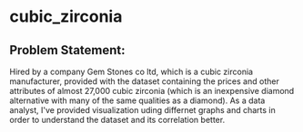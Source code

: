 # cubic_zirconia

## Problem Statement:

Hired by a company Gem Stones co ltd, which is a cubic zirconia manufacturer, provided with the dataset containing the prices and other attributes of almost 27,000 cubic zirconia (which is an inexpensive diamond alternative with many of the same qualities as a diamond). As a data analyst, I've provided visualization uding differnet graphs and charts in order to understand the dataset and its correlation better.
